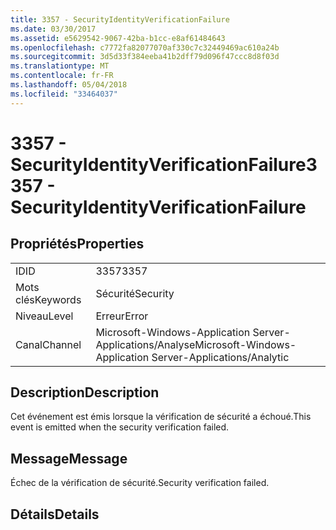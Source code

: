 ```yaml
---
title: 3357 - SecurityIdentityVerificationFailure
ms.date: 03/30/2017
ms.assetid: e5629542-9067-42ba-b1cc-e8af61484643
ms.openlocfilehash: c7772fa82077070af330c7c32449469ac610a24b
ms.sourcegitcommit: 3d5d33f384eeba41b2dff79d096f47ccc8d8f03d
ms.translationtype: MT
ms.contentlocale: fr-FR
ms.lasthandoff: 05/04/2018
ms.locfileid: "33464037"
---
```

# <a name="3357---securityidentityverificationfailure"></a><span data-ttu-id="079f3-102">3357 - SecurityIdentityVerificationFailure</span><span class="sxs-lookup"><span data-stu-id="079f3-102">3357 - SecurityIdentityVerificationFailure</span></span>
## <a name="properties"></a><span data-ttu-id="079f3-103">Propriétés</span><span class="sxs-lookup"><span data-stu-id="079f3-103">Properties</span></span>  
  
|||  
|-|-|  
|<span data-ttu-id="079f3-104">ID</span><span class="sxs-lookup"><span data-stu-id="079f3-104">ID</span></span>|<span data-ttu-id="079f3-105">3357</span><span class="sxs-lookup"><span data-stu-id="079f3-105">3357</span></span>|  
|<span data-ttu-id="079f3-106">Mots clés</span><span class="sxs-lookup"><span data-stu-id="079f3-106">Keywords</span></span>|<span data-ttu-id="079f3-107">Sécurité</span><span class="sxs-lookup"><span data-stu-id="079f3-107">Security</span></span>|  
|<span data-ttu-id="079f3-108">Niveau</span><span class="sxs-lookup"><span data-stu-id="079f3-108">Level</span></span>|<span data-ttu-id="079f3-109">Erreur</span><span class="sxs-lookup"><span data-stu-id="079f3-109">Error</span></span>|  
|<span data-ttu-id="079f3-110">Canal</span><span class="sxs-lookup"><span data-stu-id="079f3-110">Channel</span></span>|<span data-ttu-id="079f3-111">Microsoft-Windows-Application Server-Applications/Analyse</span><span class="sxs-lookup"><span data-stu-id="079f3-111">Microsoft-Windows-Application Server-Applications/Analytic</span></span>|  
  
## <a name="description"></a><span data-ttu-id="079f3-112">Description</span><span class="sxs-lookup"><span data-stu-id="079f3-112">Description</span></span>  
 <span data-ttu-id="079f3-113">Cet événement est émis lorsque la vérification de sécurité a échoué.</span><span class="sxs-lookup"><span data-stu-id="079f3-113">This event is emitted when the security verification failed.</span></span>  
  
## <a name="message"></a><span data-ttu-id="079f3-114">Message</span><span class="sxs-lookup"><span data-stu-id="079f3-114">Message</span></span>  
 <span data-ttu-id="079f3-115">Échec de la vérification de sécurité.</span><span class="sxs-lookup"><span data-stu-id="079f3-115">Security verification failed.</span></span>  
  
## <a name="details"></a><span data-ttu-id="079f3-116">Détails</span><span class="sxs-lookup"><span data-stu-id="079f3-116">Details</span></span>
